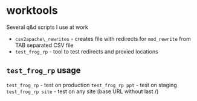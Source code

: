 # worktools
Several q&amp;d scripts I use at work

* `csv2apache\_rewrites` - creates file with redirects for `mod_rewrite` from TAB separated CSV file
* `test_frog_rp` - tool to test redirects and proxied locations


## `test_frog_rp` usage
  `test_frog_rp` - test on production
  `test_frog_rp ppt` - test on staging
  `test_frog_rp site` - test on any site (base URL without last /)
